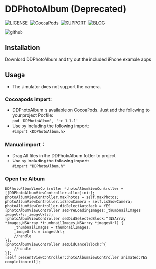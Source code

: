 
# DDPhotoAlbum  (Deprecated)

[![LICENSE](https://img.shields.io/badge/license-MIT-green.svg?style=flat)](https://github.com/dd2333/DDPhotoAlbum/blob/master/LICENSE)&nbsp;
[![CocoaPods](http://img.shields.io/cocoapods/v/DDPhotoAlbum.svg?style=flat)](http://cocoapods.org/?q=DDPhotoAlbum)&nbsp;
[![SUPPORT](https://img.shields.io/badge/support-iOS%207%2B%20-blue.svg?style=flat)](https://en.wikipedia.org/wiki/IOS_7)&nbsp;
[![BLOG](https://img.shields.io/badge/blog-www.dd2333.com-orange.svg?style=flat)](http://www.dd2333.com)&nbsp;
  
  ![github](https://github.com/dd2333/DDPhotoAlbum/blob/master/demo.gif "github")
  
Installation
-----------------------------------
  Download DDPhotoAlbum and try out the included iPhone example apps<br />

Usage
-----------------------------------
* The simulator does not support the camera.<br />

### Cocoapods import:
* DDPhotoAlbum is available on CocoaPods. Just add the following to your project Podfile:<br />
  ```pod 'DDPhotoAlbum', '~> 1.1.1'```
* Use by including the following import:<br />
```#import <DDPhotoAlbum.h>```

### Manual import：
* Drag All files in the DDPhotoAlbum folder to project<br />
* Use by including the following import:<br />
```#import "DDPhotoAlbum.h"```

### Open the Album
    DDPhotoAlbumViewController *photoAlbumViewController = [[DDPhotoAlbumViewController alloc]init];
    photoAlbumViewController.maxPhotos = self.maxPhotos;
    photoAlbumViewController.isShowCamera = self.isShowCamera;
    photoAlbumViewController.didSelectAutoBack = YES;
    [photoAlbumViewController setPreLoadingImages:_thumbnailImages imageUrls:_imageUrls];
    [photoAlbumViewController setDidSelectedBlock:^(NSArray *images,NSArray *thumbnailImages,NSArray *imagesUrl) {
        _thumbnailImages = thumbnailImages;
        _imageUrls = imagesUrl;
        //handle
    }];
    [photoAlbumViewController setDidCancelBlock:^{
        //handle
    }];
    [self presentViewController:photoAlbumViewController animated:YES completion:nil];

